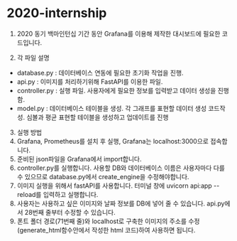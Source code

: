 # 2020-internship

1. 2020 동기 백마인턴십 기간 동안 Grafana를 이용해 제작한 대시보드에 필요한 코드입니다. 

2. 각 파일 설명
 - database.py : 데이터베이스 연동에 필요한 초기화 작업을 진행.
 - api.py : 이미지를 처리하기위해 FastAPI를 이용한 파일. 
 - controller.py : 실행 파일. 사용자에게 필요한 정보를 입력받고 데이터 생성을 진행함.
 - model.py : 데이터베이스 테이블을 생성. 각 그래프를 표현할 데이터 생성 코드작성. 심볼과 평균 표현할 테이블을 생성하고 업데이트를 진행

 3. 실행 방법
 1. Grafana, Prometheus를 설치 후 실행, Grafana는  localhost:3000으로 접속합니다. 
 2. 준비된 json파일을 Grafana에서 import합니다.
 3. controller.py를 실행합니다. 사용할 DB와 데이터베이스 이름은 사용자마다 다를 수 있으므로 database.py에서 create_engine을 수정해야합니다.
 4. 이미지 실행을 위해서 fastAPI를 사용합니다. 터미널 창에 uvicorn api:app --reload를 입력하고 실행합니다.
 5. 사용자는 사용하고 싶은 이미지와 날짜 정보를 DB에 넣어 줄 수 있습니다. api.py에서 28번째 줄부터 수정할 수 있습니다. 
 6. 폰트 폴더 경로(71번째 줄)와 localhost로 구축한 이미지의 주소를 수정(generate_html함수안에서 작성한 html 코드)하여 사용하면 됩니다.
